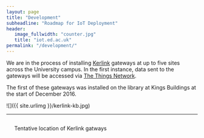```yaml
---
layout: page
title: "Development"
subheadline: "Roadmap for IoT Deployment"
header:
   image_fullwidth: "counter.jpg"
   title: "iot.ed.ac.uk"
permalink: "/development/"
---
```


We are in the process of installing [Kerlink](http://www.kerlink.fr/en/) gateways at up to five sites across the University campus. In the first instance, data sent to the gateways will be accessed via [The Things Network](https://www.thethingsnetwork.org).

The first of these gateways was installed on the library at Kings Buildings at the start of December 2016.

![]({{ site.urlimg }}/kerlink-kb.jpg)

<hr/>

<div class="row t30">
    <div class="small-12 columns">
        <img src="{{ site.urlimg }}gateways.jpg" alt="">
        <p>Tentative location of Kerlink gatways</p>
    </div><!-- /.medium-6.columns -->

   
</div><!-- /.row -->

